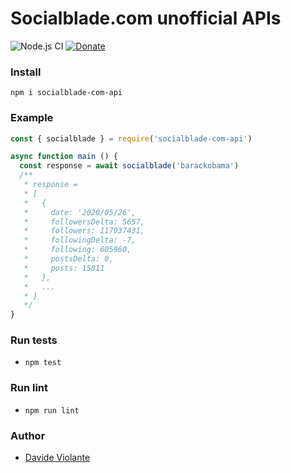 # Socialblade.com unofficial APIs
![Node.js CI](https://github.com/DavideViolante/socialblade-com-api/workflows/Node.js%20CI/badge.svg) [![Donate](https://img.shields.io/badge/paypal-donate-179BD7.svg)](https://www.paypal.me/dviolante)

### Install
`npm i socialblade-com-api`

### Example
```js
const { socialblade } = require('socialblade-com-api')

async function main () {
  const response = await socialblade('barackobama')
  /**
   * response = 
   * [
   *   {
   *     date: '2020/05/26',
   *     followersDelta: 5657,
   *     followers: 117937431,
   *     followingDelta: -7,
   *     following: 605960,
   *     postsDelta: 0,
   *     posts: 15811
   *   },
   *   ...
   * ]
   */
}
```

### Run tests
- `npm test`

### Run lint
- `npm run lint`

### Author
- [Davide Violante](https://github.com/DavideViolante/)
